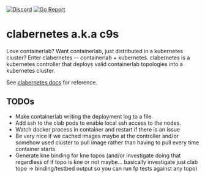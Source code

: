[![Discord](https://img.shields.io/discord/860500297297821756?style=flat-square&label=discord&logo=discord&color=00c9ff&labelColor=bec8d2)](https://discord.gg/vAyddtaEV9)
[![Go Report](https://img.shields.io/badge/go%20report-A%2B-blue?style=flat-square&color=00c9ff&labelColor=bec8d2)](https://goreportcard.com/report/github.com/srl-labs/clabernetes)

# clabernetes a.k.a c9s

Love containerlab? Want containerlab, just distributed in a kubernetes cluster? Enter
clabernetes -- containerlab + kubernetes. clabernetes is a kubernetes controller that deploys valid
containerlab topologies into a kubernetes cluster.

See [clabernetes docs](http://containerlab.dev/manual/clabernetes) for reference.

## TODOs

- Make containerlab writing the deployment log to a file.
- Add ssh to the clab pods to enable local ssh access to the nodes.
- Watch docker process in container and restart if there is an issue
- Be very nice if we cached images maybe at the controller and/or somehow used cluster to pull
  image rather than having to pull every time container starts
- Generate kne binding for kne topos (and/or investigate doing that regardless of if topo is kne
  or not maybe... basically investigate just clab topo -> binding/testbed output so you can run
  fp tests against any topo)

